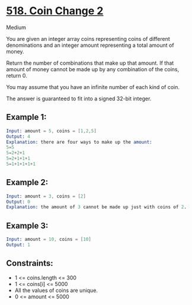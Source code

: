 # [518. Coin Change 2](https://leetcode.com/problems/coin-change-2/)

Medium

You are given an integer array coins representing coins of different denominations and an integer amount representing a total amount of money.

Return the number of combinations that make up that amount. If that amount of money cannot be made up by any combination of the coins, return 0.

You may assume that you have an infinite number of each kind of coin.

The answer is guaranteed to fit into a signed 32-bit integer.

## Example 1:

```s
Input: amount = 5, coins = [1,2,5]
Output: 4
Explanation: there are four ways to make up the amount:
5=5
5=2+2+1
5=2+1+1+1
5=1+1+1+1+1
```

## Example 2:

```s
Input: amount = 3, coins = [2]
Output: 0
Explanation: the amount of 3 cannot be made up just with coins of 2.
```

## Example 3:

```s
Input: amount = 10, coins = [10]
Output: 1
```

## Constraints:

- 1 <= coins.length <= 300
- 1 <= coins[i] <= 5000
- All the values of coins are unique.
- 0 <= amount <= 5000
